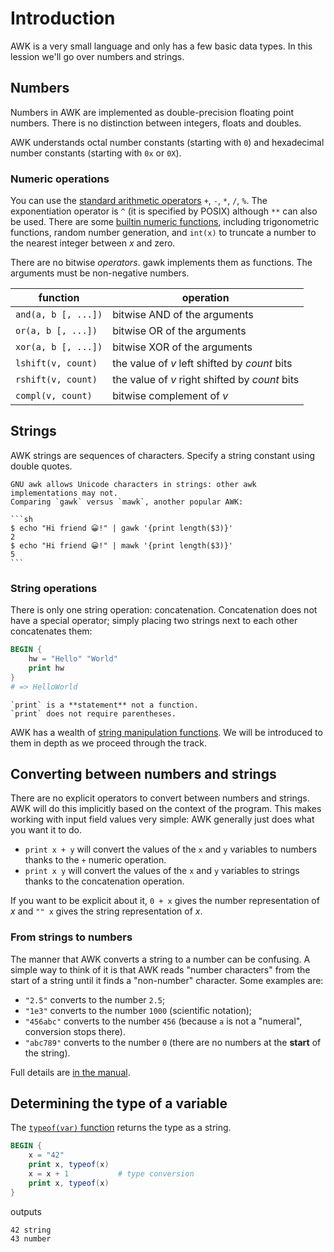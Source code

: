 # Introduction

AWK is a very small language and only has a few basic data types.
In this lession we'll go over numbers and strings.

## Numbers

Numbers in AWK are implemented as double-precision floating point numbers.
There is no distinction between integers, floats and doubles.

AWK understands octal number constants (starting with `0`) and hexadecimal number constants (starting with `0x` or `0X`).

### Numeric operations

You can use the [standard arithmetic operators][ops-arith] `+`, `-`, `*`, `/`, `%`.
The exponentiation operator is `^` (it is specified by POSIX) although `**` can also be used.
There are some [builtin numeric functions][funcs-numeric], including trigonometric functions, random number generation, and `int(x)` to truncate a number to the nearest integer between _x_ and zero.

There are no bitwise _operators_. 
gawk implements them as functions.
The arguments must be non-negative numbers.

| function            | operation                                      |
| ------------------- | ---------------------------------------------- |
| `and(a, b [, ...])` | bitwise AND of the arguments                   |
| `or(a, b [, ...])`  | bitwise OR of the arguments                    |
| `xor(a, b [, ...])` | bitwise XOR of the arguments                   |
| `lshift(v, count)`  | the value of _v_ left shifted by _count_ bits  |
| `rshift(v, count)`  | the value of _v_ right shifted by _count_ bits |
| `compl(v, count)`   | bitwise complement of _v_                      |

## Strings

AWK strings are sequences of characters.
Specify a string constant using double quotes.

~~~~exercism/caution
GNU awk allows Unicode characters in strings: other awk implementations may not.
Comparing `gawk` versus `mawk`, another popular AWK:

```sh
$ echo "Hi friend 😀!" | gawk '{print length($3)}'
2
$ echo "Hi friend 😀!" | mawk '{print length($3)}'
5
```
~~~~

### String operations

There is only one string operation: concatenation.
Concatenation does not have a special operator;
simply placing two strings next to each other concatenates them:

```awk
BEGIN {
    hw = "Hello" "World"
    print hw
}
# => HelloWorld
```

~~~~exercism/note
`print` is a **statement** not a function.
`print` does not require parentheses.
~~~~

AWK has a wealth of [string manipulation functions][funcs-string].
We will be introduced to them in depth as we proceed through the track.

## Converting between numbers and strings

There are no explicit operators to convert between numbers and strings.
AWK will do this implicitly based on the context of the program.
This makes working with input field values very simple: AWK generally just does what you want it to do.

* `print x + y` will convert the values of the `x` and `y` variables to numbers thanks to the `+` numeric operation.
* `print x y` will convert the values of the `x` and `y` variables to strings thanks to the concatenation operation.

If you want to be explicit about it, `0 + x` gives the number representation of _x_ and `"" x` gives the string representation of _x_.

### From strings to numbers

The manner that AWK converts a string to a number can be confusing.
A simple way to think of it is that AWK reads "number characters" from the start of a string until it finds a "non-number" character.
Some examples are:

* `"2.5"` converts to the number `2.5`;
* `"1e3"` converts to the number `1000` (scientific notation);
* `"456abc"` converts to the number `456` (because `a` is not a "numeral", conversion stops there).
* `"abc789"` converts to the number `0` (there are no numbers at the **start** of the string).

Full details are [in the manual][str-to-num].

## Determining the type of a variable

The [`typeof(var)` function][func-typeof] returns the type as a string.

```awk
BEGIN {
    x = "42"
    print x, typeof(x)
    x = x + 1           # type conversion
    print x, typeof(x)
}
```
outputs
```none
42 string
43 number
```


[ops-arith]: https://www.gnu.org/software/gawk/manual/html_node/Arithmetic-Ops.html
[funcs-numeric]: https://www.gnu.org/software/gawk/manual/html_node/Numeric-Functions.html
[funcs-string]: https://www.gnu.org/software/gawk/manual/html_node/String-Functions.html
[str-to-num]: https://www.gnu.org/software/gawk/manual/html_node/Strings-And-Numbers.html
[func-typeof]: https://www.gnu.org/software/gawk/manual/html_node/Type-Functions.html
